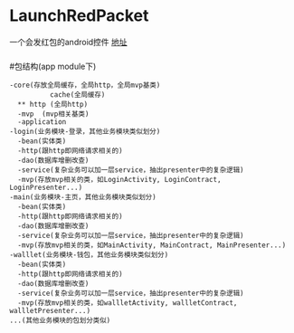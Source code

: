 # LaunchRedPacket
一个会发红包的android控件
[地址](http://blog.csdn.net/xuan_xiaofeng/article/details/50586848)

###
#包结构(app module下)
```
-core(存放全局缓存，全局http，全局mvp基类)  
          cache(全局缓存)
  ** http (全局http)
  -mvp  (mvp相关基类)
  -application
-login(业务模块-登录，其他业务模块类似划分)
  -bean(实体类)
  -http(跟http即网络请求相关的)
  -dao(数据库增删改查)
  -service(复杂业务可以加一层service，抽出presenter中的复杂逻辑)
  -mvp(存放mvp相关的类，如LoginActivity, LoginContract, LoginPresenter...)
-main(业务模块-主页，其他业务模块类似划分)
  -bean(实体类)
  -http(跟http即网络请求相关的)
  -dao(数据库增删改查)
  -service(复杂业务可以加一层service，抽出presenter中的复杂逻辑)
  -mvp(存放mvp相关的类，如MainActivity, MainContract, MainPresenter...)
-walllet(业务模块-钱包，其他业务模块类似划分)
  -bean(实体类)
  -http(跟http即网络请求相关的)
  -dao(数据库增删改查)
  -service(复杂业务可以加一层service，抽出presenter中的复杂逻辑)
  -mvp(存放mvp相关的类，如wallletActivity, wallletContract, wallletPresenter...)
...(其他业务模块的包划分类似)
```
###
